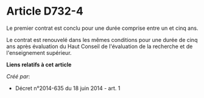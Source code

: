 # Article D732-4

Le premier contrat est conclu pour une durée comprise entre un et cinq ans. 

Le contrat est renouvelé dans les mêmes conditions pour une durée de cinq ans après évaluation du Haut Conseil de
l'évaluation de la recherche et de l'enseignement supérieur.

**Liens relatifs à cet article**

_Créé par_:

  - Décret n°2014-635 du 18 juin 2014 - art. 1
